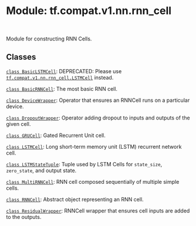 <div itemscope itemtype="http://developers.google.com/ReferenceObject">
<meta itemprop="name" content="tf.compat.v1.nn.rnn_cell" />
<meta itemprop="path" content="Stable" />
</div>

# Module: tf.compat.v1.nn.rnn_cell


<table class="tfo-notebook-buttons tfo-api" align="left">
</table>



Module for constructing RNN Cells.



## Classes

[`class BasicLSTMCell`](../../../../tf/compat/v1/nn/rnn_cell/BasicLSTMCell.md): DEPRECATED: Please use <a href="../../../../tf/compat/v1/nn/rnn_cell/LSTMCell.md"><code>tf.compat.v1.nn.rnn_cell.LSTMCell</code></a> instead.

[`class BasicRNNCell`](../../../../tf/compat/v1/nn/rnn_cell/BasicRNNCell.md): The most basic RNN cell.

[`class DeviceWrapper`](../../../../tf/compat/v1/nn/rnn_cell/DeviceWrapper.md): Operator that ensures an RNNCell runs on a particular device.

[`class DropoutWrapper`](../../../../tf/compat/v1/nn/rnn_cell/DropoutWrapper.md): Operator adding dropout to inputs and outputs of the given cell.

[`class GRUCell`](../../../../tf/compat/v1/nn/rnn_cell/GRUCell.md): Gated Recurrent Unit cell.

[`class LSTMCell`](../../../../tf/compat/v1/nn/rnn_cell/LSTMCell.md): Long short-term memory unit (LSTM) recurrent network cell.

[`class LSTMStateTuple`](../../../../tf/compat/v1/nn/rnn_cell/LSTMStateTuple.md): Tuple used by LSTM Cells for `state_size`, `zero_state`, and output state.

[`class MultiRNNCell`](../../../../tf/compat/v1/nn/rnn_cell/MultiRNNCell.md): RNN cell composed sequentially of multiple simple cells.

[`class RNNCell`](../../../../tf/compat/v1/nn/rnn_cell/RNNCell.md): Abstract object representing an RNN cell.

[`class ResidualWrapper`](../../../../tf/compat/v1/nn/rnn_cell/ResidualWrapper.md): RNNCell wrapper that ensures cell inputs are added to the outputs.




